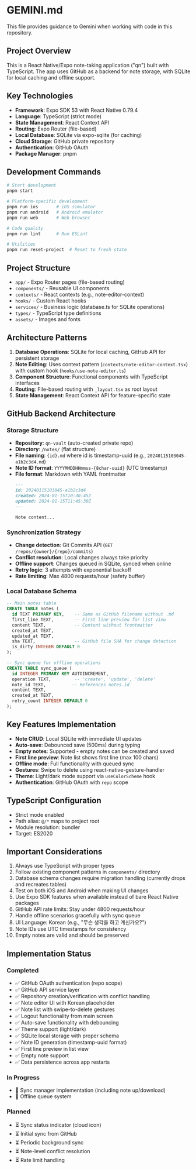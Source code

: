 # GEMINI.md

This file provides guidance to Gemini when working with code in this repository.

## Project Overview

This is a React Native/Expo note-taking application ("qn") built with TypeScript. The app uses GitHub as a backend for note storage, with SQLite for local caching and offline support.

## Key Technologies

- **Framework**: Expo SDK 53 with React Native 0.79.4
- **Language**: TypeScript (strict mode)
- **State Management**: React Context API
- **Routing**: Expo Router (file-based)
- **Local Database**: SQLite via expo-sqlite (for caching)
- **Cloud Storage**: GitHub private repository
- **Authentication**: GitHub OAuth
- **Package Manager**: pnpm

## Development Commands

```bash
# Start development
pnpm start

# Platform-specific development
pnpm run ios       # iOS simulator
pnpm run android   # Android emulator
pnpm run web       # Web browser

# Code quality
pnpm run lint      # Run ESLint

# Utilities
pnpm run reset-project  # Reset to fresh state
```

## Project Structure

- `app/` - Expo Router pages (file-based routing)
- `components/` - Reusable UI components
- `contexts/` - React contexts (e.g., note-editor-context)
- `hooks/` - Custom React hooks
- `services/` - Business logic (database.ts for SQLite operations)
- `types/` - TypeScript type definitions
- `assets/` - Images and fonts

## Architecture Patterns

1. **Database Operations**: SQLite for local caching, GitHub API for persistent storage
2. **Note Editing**: Uses context pattern (`contexts/note-editor-context.tsx`) with custom hook (`hooks/use-note-editor.ts`)
3. **Component Structure**: Functional components with TypeScript interfaces
4. **Routing**: File-based routing with `_layout.tsx` as root layout
5. **State Management**: React Context API for feature-specific state

## GitHub Backend Architecture

### Storage Structure
- **Repository**: `qn-vault` (auto-created private repo)
- **Directory**: `/notes/` (flat structure)
- **File naming**: `{id}.md` where id is timestamp-uuid (e.g., `20240115103045-a1b2c3d4.md`)
- **Note ID format**: `YYYYMMDDHHmmss-{8char-uuid}` (UTC timestamp)
- **File format**: Markdown with YAML frontmatter
  ```markdown
  ---
  id: 20240115103045-a1b2c3d4
  created: 2024-01-15T10:30:45Z
  updated: 2024-01-15T11:45:30Z
  ---
  
  Note content...
  ```

### Synchronization Strategy
- **Change detection**: Git Commits API (`GET /repos/{owner}/{repo}/commits`)
- **Conflict resolution**: Local changes always take priority
- **Offline support**: Changes queued in SQLite, synced when online
- **Retry logic**: 3 attempts with exponential backoff
- **Rate limiting**: Max 4800 requests/hour (safety buffer)

### Local Database Schema
```sql
-- Main notes table
CREATE TABLE notes (
  id TEXT PRIMARY KEY,    -- Same as GitHub filename without .md
  first_line TEXT,        -- First line preview for list view
  content TEXT,           -- Content without frontmatter
  created_at TEXT,
  updated_at TEXT,
  sha TEXT,               -- GitHub file SHA for change detection
  is_dirty INTEGER DEFAULT 0
);

-- Sync queue for offline operations
CREATE TABLE sync_queue (
  id INTEGER PRIMARY KEY AUTOINCREMENT,
  operation TEXT,         -- 'create', 'update', 'delete'
  note_id TEXT,          -- References notes.id
  content TEXT,
  created_at TEXT,
  retry_count INTEGER DEFAULT 0
);
```

## Key Features Implementation

- **Note CRUD**: Local SQLite with immediate UI updates
- **Auto-save**: Debounced save (500ms) during typing
- **Empty notes**: Supported - empty notes can be created and saved
- **First line preview**: Note list shows first line (max 100 chars)
- **Offline mode**: Full functionality with queued sync
- **Gestures**: Swipe to delete using react-native-gesture-handler
- **Theme**: Light/dark mode support via `useColorScheme` hook
- **Authentication**: GitHub OAuth with `repo` scope

## TypeScript Configuration

- Strict mode enabled
- Path alias: `@/*` maps to project root
- Module resolution: bundler
- Target: ES2020

## Important Considerations

1. Always use TypeScript with proper types
2. Follow existing component patterns in `components/` directory
3. Database schema changes require migration handling (currently drops and recreates tables)
4. Test on both iOS and Android when making UI changes
5. Use Expo SDK features when available instead of bare React Native packages
6. GitHub API rate limits: Stay under 4800 requests/hour
7. Handle offline scenarios gracefully with sync queue
8. UI Language: Korean (e.g., "무슨 생각을 하고 계신가요?")
9. Note IDs use UTC timestamps for consistency
10. Empty notes are valid and should be preserved

## Implementation Status

### Completed
- ✅ GitHub OAuth authentication (repo scope)
- ✅ GitHub API service layer
- ✅ Repository creation/verification with conflict handling
- ✅ Note editor UI with Korean placeholder
- ✅ Note list with swipe-to-delete gestures
- ✅ Logout functionality from main screen
- ✅ Auto-save functionality with debouncing
- ✅ Theme support (light/dark)
- ✅ SQLite local storage with proper schema
- ✅ Note ID generation (timestamp-uuid format)
- ✅ First line preview in list view
- ✅ Empty note support
- ✅ Data persistence across app restarts

### In Progress
- 🚧 Sync manager implementation (including note up/download)
- 🚧 Offline queue system

### Planned
- ⏳ Sync status indicator (cloud icon)
- ⏳ Initial sync from GitHub
- ⏳ Periodic background sync
- ⏳ Note-level conflict resolution
- ⏳ Rate limit handling
